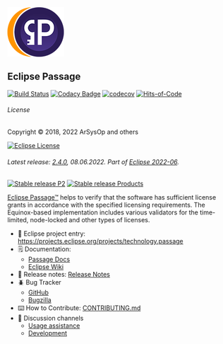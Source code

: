 <img src="https://github.com/eclipse-passage/passage-images/blob/master/images/org.eclipse.passage.loc.operator/png/icons/128.png"/>

## Eclipse Passage

[![Build Status](https://github.com/eclipse-passage/passage/workflows/CI/badge.svg)](https://github.com/eclipse-passage/passage/actions)
[![Codacy Badge](https://api.codacy.com/project/badge/Grade/9b7ac68ec46a4d58b6e33c5d96a34d42)](https://www.codacy.com/manual/eclipse_2/passage?utm_source=github.com&amp;utm_medium=referral&amp;utm_content=eclipse/passage&amp;utm_campaign=Badge_Grade)
[![codecov](https://codecov.io/gh/eclipse-passage/passage/branch/master/graph/badge.svg)](https://codecov.io/gh/eclipse-passage/passage)
[![Hits-of-Code](https://hitsofcode.com/github/eclipse-passage/passage?branch=master)](https://hitsofcode.com/github/eclipse-passage/passage?branch=master/view?branch=master)

###### License 
Copyright © 2018, 2022 ArSysOp and others

[![Eclipse License](https://img.shields.io/badge/License-EPL--2.0-thistle.svg)](https://github.com/eclipse/passage/blob/master/LICENSE) 

###### Latest release: [2.4.0](https://projects.eclipse.org/projects/technology.passage/releases/2.4.0), 08.06.2022. Part of [Eclipse 2022-06](https://projects.eclipse.org/releases/2022-06).
[![Stable release P2](https://img.shields.io/badge/P2%20Components-2.4.0-lightblue.svg)](https://download.eclipse.org/passage/updates/release/2.4.0/)
[![Stable release Products](https://img.shields.io/badge/Runnable%20Products-2.4.0-lightblue.svg)](https://download.eclipse.org/passage/downloads/release/2.4.0/)

[Eclipse Passage™](https://projects.eclipse.org/projects/technology.passage) helps to verify that the software has sufficient license grants in accordance with the specified licensing requirements.
The Equinox-based implementation includes various validators for the time-limited, node-locked and other types of licenses.

* 👔 Eclipse project entry: https://projects.eclipse.org/projects/technology.passage
* 🗒️ Documentation:
     * [Passage Docs](https://eclipse-passage.github.io/passage-docs/)
     * [Eclipse Wiki](https://wiki.eclipse.org/Passage)
* 📢 Release notes: [Release Notes](https://wiki.eclipse.org/Passage/Release_Notes)
* 🪲 Bug Tracker
     * [GitHub](https://github.com/eclipse-passage/passage/issues)
     * [Bugzilla](https://bugs.eclipse.org/bugs/buglist.cgi?product=Passage)
* ⌨️ How to Contribute: [CONTRIBUTING.md](./CONTRIBUTING.md)
* 💬 Discussion channels
     * [Usage assistance](https://github.com/eclipse-passage/passage/discussions)
     * [Development](https://dev.eclipse.org/mailman/listinfo/passage-dev)
